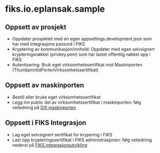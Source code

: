 # fiks.io.eplansak.sample

## Oppsett av prosjekt
- Oppdater prosjektet med en egen appsettings.development.json som har med integrasjons passord i FIKS
- Kryptering av kommunikasjon/innhold: Oppdater med egen selvsignert krypteringsnøkkel (privkey.pem) som har lastet offentlig nøkkel opp i FIKS
- Autentisering: Bruk eget virksomhetssertifikat mot Maskinporten (ThumbprintIdPortenVirksomhetssertifikat)

## Oppsett av maskinporten
- Bestill eller bruke eget virksomhetssertifikat
- Legg inn public del av virksomhetssertifikat i maskinporten: følg veiledning på [Difi maskinporten](https://samarbeid.difi.no/felleslosninger/maskinporten)

## Oppsett i FIKS Integrasjon
- Lag eget selvsignert sertifikat for krypering i FIKS
- Last opp krypteringssertifikat i FIKS administrasjonen: følg veiledning nederst på [FIKS integrasjonsutvikling](https://ks-no.github.io/fiks-platform/integrasjoner/)


